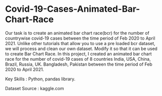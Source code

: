 # Covid-19-Cases-Animated-Bar-Chart-Race
Our task is to create an animated bar chart race(bcr) for the number of countrywise covid-19 cases between the time period of Feb 2020 to April 2021.
Unlike other tutorials that allow you to use a pre loaded bcr dataset, we will process and clean our own dataset. Modify it so that it can be used to create Bar Chart Race.
In this project, I created an animated bar chart race for the number of covid-19 cases of 8 countries India,
USA, China, Brazil, Russia, UK. Bangladesh, Pakistan between the time period of Feb 2020 to April 2021.

Key Skills : Python, pandas library.

Dataset Source : kaggle.com
